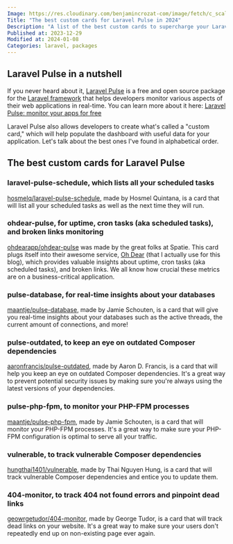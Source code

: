 ```yaml
---
Image: https://res.cloudinary.com/benjamincrozat-com/image/fetch/c_scale,f_webp,q_auto,w_1200/https://github.com/benjamincrozat/content/assets/3613731/b5374afd-d9e6-4bf8-8241-8b5f3358b539
Title: "The best custom cards for Laravel Pulse in 2024"
Description: "A list of the best custom cards to supercharge your Laravel Pulse dashboard in 2024."
Published at: 2023-12-29
Modified at: 2024-01-08
Categories: laravel, packages
---
```


## Laravel Pulse in a nutshell

If you never heard about it, [Laravel Pulse](https://pulse.laravel.com) is a free and open source package for the [Laravel framework](https://laravel.com) that helps developers monitor various aspects of their web applications in real-time. You can learn more about it here: [Laravel Pulse: monitor your apps for free](/laravel-pulse)

Laravel Pulse also allows developers to create what's called a "custom card," which will help populate the dashboard with useful data for your application. Let's talk about the best ones I've found in alphabetical order.

## The best custom cards for Laravel Pulse

### laravel-pulse-schedule, which lists all your scheduled tasks

[hosmelq/laravel-pulse-schedule](https://github.com/hosmelq/laravel-pulse-schedule), made by Hosmel Quintana, is a card that will list all your scheduled tasks as well as the next time they will run.

### ohdear-pulse, for uptime, cron tasks (aka scheduled tasks), and broken links monitoring

[ohdearapp/ohdear-pulse](https://github.com/ohdearapp/ohdear-pulse) was made by the great folks at Spatie. This card plugs itself into their awesome service, [Oh Dear](/recommends/oh-dear) (that I actually use for this blog), which provides valuable insights about uptime, cron tasks (aka scheduled tasks), and broken links. We all know how crucial these metrics are on a business-critical application.

### pulse-database, for real-time insights about your databases

[maantje/pulse-database](https://github.com/maantje/pulse-database), made by Jamie Schouten, is a card that will give you real-time insights about your databases such as the active threads, the current amount of connections, and more!

### pulse-outdated, to keep an eye on outdated Composer dependencies

[aaronfrancis/pulse-outdated](https://github.com/aaronfrancis/pulse-outdated), made by Aaron D. Francis, is a card that will help you keep an eye on outdated Composer dependencies. It's a great way to prevent potential security issues by making sure you're always using the latest versions of your dependencies.

### pulse-php-fpm, to monitor your PHP-FPM processes

[maantje/pulse-php-fpm](https://github.com/maantje/pulse-php-fpm), made by Jamie Schouten, is a card that will monitor your PHP-FPM processes. It's a great way to make sure your PHP-FPM configuration is optimal to serve all your traffic.

### vulnerable, to track vulnerable Composer dependencies

[hungthai1401/vulnerable](https://github.com/hungthai1401/vulnerable), made by Thai Nguyen Hung, is a card that will track vulnerable Composer dependencies and entice you to update them.

### 404-monitor, to track 404 not found errors and pinpoint dead links

[geowrgetudor/404-monitor](https://github.com/geowrgetudor/404-monitor), made by George Tudor, is a card that will track dead links on your website. It's a great way to make sure your users don't repeatedly end up on non-existing page ever again.
